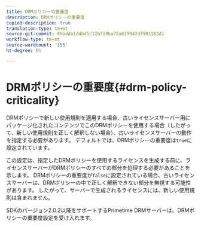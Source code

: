 ```yaml
---
title: DRMポリシーの重要度
description: DRMポリシーの重要度
copied-description: true
translation-type: tm+mt
source-git-commit: 89bdda1d4bd5c126f19ba75a819942df901183d1
workflow-type: tm+mt
source-wordcount: '155'
ht-degree: 0%

---
```



# DRMポリシーの重要度{#drm-policy-criticality}

DRMポリシーで新しい使用規則を適用する場合、古いライセンスサーバー用にパッケージ化されたコンテンツでこのDRMポリシーを使用する場合（したがって、新しい使用規則を正しく解釈しない場合）、古いライセンスサーバーの動作を指定する必要があります。 デフォルトでは、DRMポリシーの重要度は`true`に設定されています。

この設定は、指定したDRMポリシーを使用するライセンスを生成する前に、ライセンスサーバーがDRMポリシーのすべての部分を処理する必要があることを示します。 DRMポリシーの重要度が`false`に設定されている場合、古いライセンスサーバーは、DRMポリシーの中で正しく解釈できない部分を無視する可能性があります。 したがって、サーバーで生成されるライセンスには、新しい使用規則は含まれません。

SDKのバージョン2.0.2以降をサポートするPrimetime DRMサーバーは、DRMポリシーの重要度設定を受け入れます。
